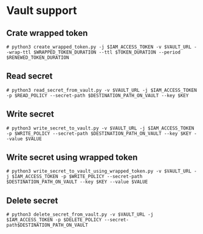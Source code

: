 Vault support
=============

Crate wrapped token
-------------------

```
# python3 create_wrapped_token.py -j $IAM_ACCESS_TOKEN -v $VAULT_URL --wrap-ttl $WRAPPED_TOKEN_DURATION --ttl $TOKEN_DURATION --period $RENEWED_TOKEN_DURATION
```

Read secret
-----------

```
# python3 read_secret_from_vault.py -v $VAULT_URL -j $IAM_ACCESS_TOKEN -p $READ_POLICY --secret-path $DESTINATION_PATH_ON_VAULT --key $KEY 
```

Write secret
------------

```
# python3 write_secret_to_vault.py -v $VAULT_URL -j $IAM_ACCESS_TOKEN -p $WRITE_POLICY --secret-path $DESTINATION_PATH_ON_VAULT --key $KEY --value $VALUE
```

Write secret using wrapped token
--------------------------------

```
# python3 write_secret_to_vault_using_wrapped_token.py -v $VAULT_URL -j $IAM_ACCESS_TOKEN -p $WRITE_POLICY --secret-path $DESTINATION_PATH_ON_VAULT --key $KEY --value $VALUE 
```

Delete secret
-------------

```
# python3 delete_secret_from_vault.py -v $VAULT_URL -j $IAM_ACCESS_TOKEN -p $DELETE_POLICY --secret-path$DESTINATION_PATH_ON_VAULT
```
